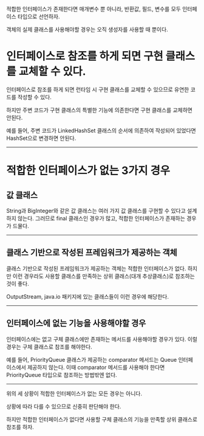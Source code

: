 적합한 인터페이스가 존재한다면 매개변수 뿐 아니라, 반환값, 필드, 변수를 모두 인터페이스 타입으로 선언하자.

객체의 실제 클래스를 사용해야할 경우는 오직 생성자를 사용할 때 뿐이다.

# 인터페이스로 참조를 하게 되면 구현 클래스를 교체할 수 있다.

인터페이스로 참조를 하게 되면 런타임 시 구현 클래스를 교체할 수 있으므로 유연한 코드를 작성할 수 있다.

하지만 주변 코드가 구현 클래스의 특별한 기능에 의존한다면 구현 클래스를 교체하면 안된다.

예를 들어, 주변 코드가 LinkedHashSet 클래스의 순서에 의존하여 작성되어 있었다면 HashSet으로 변경하면 안된다.

---

# 적합한 인터페이스가 없는 3가지 경우

## 값 클래스

String과 BigInteger와 같은 값 클래스는 여러 가지 값 클래스를 구현할 수 있다고 설계하지 않는다. 그러므로 final 클래스인 경우가 많고, 적합한 인터페이스가 존재하는 경우가 드물다.

---

## 클래스 기반으로 작성된 프레임워크가 제공하는 객체

클래스 기반으로 작성된 프레임워크가 제공하는 객체는 적합한 인터페이스가 없다. 하지만 이런 경우라도 사용할 클래스를 만족하는 상위 클래스(대개 추상클래스)로 참조하는 것이 좋다.

OutputStream, java.io 패키지에 있는 클래스들이 이런 경우에 해당한다.

---

## 인터페이스에 없는 기능을 사용해야할 경우

인터페이스에는 없고 구체 클래스에만 존재하는 메서드를 사용해야할 경우가 있다. 이럴 경우는 구체 클래스로 참조를 해야한다.

예를 들어, PriorityQueue 클래스가 제공하는 comparator 메서드는 Queue 인터페이스에서 제공하지 않는다. 이때 comparator 메서드를 사용해야 한다면 PriorityQueue 타입으로 참조하는 방법밖엔 없다.

---

위의 세 상황이 적합한 인터페이스가 없는 모든 경우는 아니다.

상황에 따라 다를 수 있으므로 신중히 판단해야 한다.

하지만 적합한 인터페이스가 없다면 사용할 구체 클래스의 기능을 만족할 상위 클래스로 참조를 하자.
